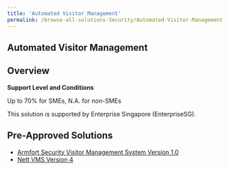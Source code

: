 ```yaml
---
title: 'Automated Visitor Management'
permalink: /browse-all-solutions-Security/Automated-Visitor-Management
---
```


## Automated Visitor Management
## Overview

**Support Level and Conditions**

Up to 70% for SMEs, N.A. for non-SMEs

This solution is supported by  Enterprise Singapore (EnterpriseSG).

## Pre-Approved Solutions

- <a href='/productivity-solutions-grant/solutionrepo/solution2000' target='_blank'>Armfort Security Visitor Management System Version 1.0</a><br>
- <a href='/productivity-solutions-grant/solutionrepo/solution3020' target='_blank'>Nett VMS Version 4</a><br>
